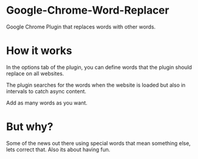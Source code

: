 # Google-Chrome-Word-Replacer
Google Chrome Plugin that replaces words with other words.

# How it works
In the options tab of the plugin, you can define words that the plugin should replace on all websites.

The plugin searches for the words when the website is loaded but also in intervals to catch async content.

Add as many words as you want.

# But why?
Some of the news out there using special words that mean something else, lets correct that. Also its about having fun.
